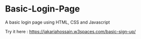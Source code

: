 # Basic-Login-Page
A basic login page using HTML, CSS and Javascript


Try it here : https://jakariahossain.w3spaces.com/basic-sign-up/

